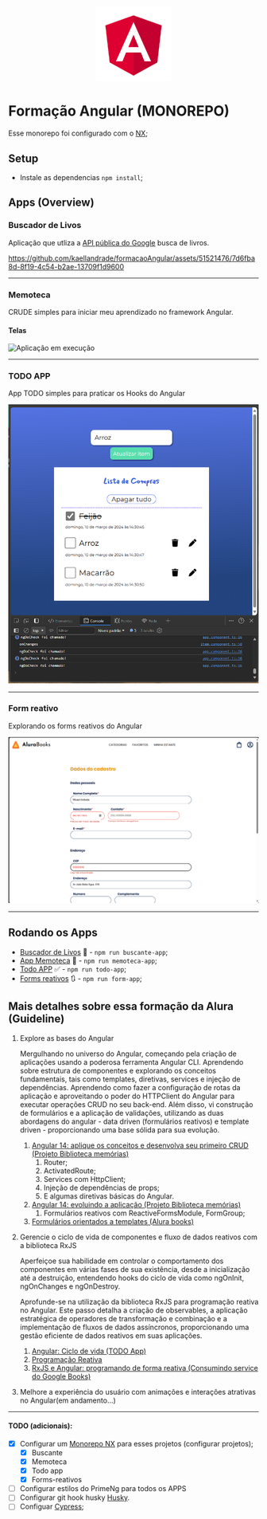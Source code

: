 <p align="center">
  <img width='30%' src=".github/angular.svg" alt="Angular">
</p>

# Formação Angular (MONOREPO)

Esse monorepo foi configurado com o [NX](https://nx.dev/getting-started/intro);

## Setup
- Instale as dependencias `npm install`;

## Apps (Overview)

### Buscador de Livos

Aplicação que utliza a [API pública do Google](https://developers.google.com/books) busca de livros.

https://github.com/kaellandrade/formacaoAngular/assets/51521476/7d6fba8d-8f19-4c54-b2ae-13709f1d9600

---

### Memoteca

CRUDE simples para iniciar meu aprendizado no framework Angular.

#### Telas
![Aplicação em execução](./.github/demo_memoteca.gif)

---

### TODO APP
 App TODO simples para praticar os Hooks do Angular

![Todo](./.github/life-cycle/todo.png)

---

### Form reativo
Explorando os forms reativos do Angular

![Tela](./.github/form-teplate/aplicacao.png)

---

## Rodando os Apps
- [Buscador de Livos](#buscador-de-livos) :book: - `npm run buscante-app`;
- [App Memoteca](#memoteca) :iphone: - `npm run memoteca-app`;
- [Todo APP](#todo-app) :white_check_mark: - `npm run todo-app`;
- [Forms reativos](#form-reativo) :arrows_clockwise: - `npm run form-app`;

## Mais detalhes sobre essa formação da Alura (Guideline)

1. Explore as bases do Angular

   Mergulhando no universo do Angular, começando pela criação de aplicações usando a poderosa ferramenta Angular CLI.
   Aprendendo sobre estrutura de componentes e explorando os conceitos fundamentais, tais como templates, diretivas, services e injeção de dependências.
   Aprendendo como fazer a configuração de rotas da aplicação e aproveitando o poder do HTTPClient do Angular para executar operações CRUD no seu back-end.
   Além disso, vi construção de formulários e a aplicação de validações, utilizando as duas abordagens do angular - data driven (formulários reativos) e template driven - proporcionando uma base sólida para sua evolução.

   1. [Angular 14: aplique os conceitos e desenvolva seu primeiro CRUD (Projeto Biblioteca memórias)](/memoteca)
      1. Router;
      2. ActivatedRoute;
      3. Services com HttpClient;
      4. Injeção de dependências de props;
      5. E algumas diretivas básicas do Angular.
   2. [Angular 14: evoluindo a aplicação (Projeto Biblioteca memórias)](/memoteca)
      1. Formulários reativos com ReactiveFormsModule, FormGroup;
   3. [Formulários orientados a templates (Alura books)](/forms-angular-main/)

2. Gerencie o ciclo de vida de componentes e fluxo de dados reativos com a biblioteca RxJS

   Aperfeiçoe sua habilidade em controlar o comportamento dos componentes em várias fases de sua existência, desde a inicialização até a destruição, entendendo hooks do ciclo de vida como ngOnInit, ngOnChanges e ngOnDestroy.

   Aprofunde-se na utilização da biblioteca RxJS para programação reativa no Angular. Este passo detalha a criação de observables, a aplicação estratégica de operadores de transformação e combinação e a implementação de fluxos de dados assíncronos, proporcionando uma gestão eficiente de dados reativos em suas aplicações.

   1. [Angular: Ciclo de vida (TODO App)](/life-cycle-todo-app/)
   2. [Programação Reativa](https://www.youtube.com/watch?v=ifA-57jTk7Y)
   3. [RxJS e Angular: programando de forma reativa (Consumindo service do Google Books)](/rxjs-projeto/)

3. Melhore a experiência do usuário com animações e interações atrativas no Angular(em andamento...)

---

#### TODO (adicionais):

- [X] Configurar um [Monorepo NX](https://nx.dev/concepts/more-concepts/why-monorepos) para esses projetos (configurar projetos);
   - [X] Buscante
   - [X] Memoteca
   - [X] Todo app 
   - [X] Forms-reativos
- [ ] Configurar estilos do PrimeNg para todos os APPS
- [ ] Configurar git hook husky [Husky](https://github.com/typicode/husky).
- [ ] Configuar [Cypress](https://www.cypress.io/);
